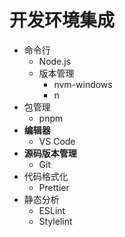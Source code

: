 # 开发环境集成

- 命令行
  - Node.js
  - 版本管理
    - nvm-windows
    - n
- 包管理
  - pnpm
- **编辑器**
  - VS Code
- **源码版本管理**
  - Git
- 代码格式化
  - Prettier
- 静态分析
  - ESLint
  - Stylelint
